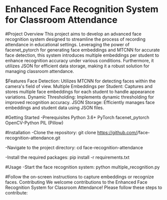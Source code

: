 # Enhanced Face Recognition System for Classroom Attendance

#Project Overview
This project aims to develop an advanced face recognition system designed to streamline the process of recording attendance in educational settings. Leveraging the power of facenet_pytorch for generating face embeddings and MTCNN for accurate face detection, this system introduces multiple embeddings per student to enhance recognition accuracy under various conditions. Furthermore, it utilizes JSON for efficient data storage, making it a robust solution for managing classroom attendance.

$Features
Face Detection: Utilizes MTCNN for detecting faces within the camera's field of view.
Multiple Embeddings per Student: Captures and stores multiple face embeddings for each student to handle appearance variations.
Dynamic Thresholding: Implements dynamic thresholding for improved recognition accuracy.
JSON Storage: Efficiently manages face embeddings and student data using JSON files.

#Getting Started
-Prerequisites
Python 3.6+
PyTorch
facenet_pytorch
OpenCV-Python
PIL (Pillow)

#Installation
-Clone the repository:
git clone https://github.com/<your-username>/face-recognition-attendance.git

-Navigate to the project directory:
cd face-recognition-attendance

-Install the required packages:
pip install -r requirements.txt

#Usage
-Start the face recognition system:
python multiple_recognition.py

#Follow the on-screen instructions to capture embeddings or recognize faces.
Contributing
We welcome contributions to the Enhanced Face Recognition System for Classroom Attendance! Please follow these steps to contribute:

